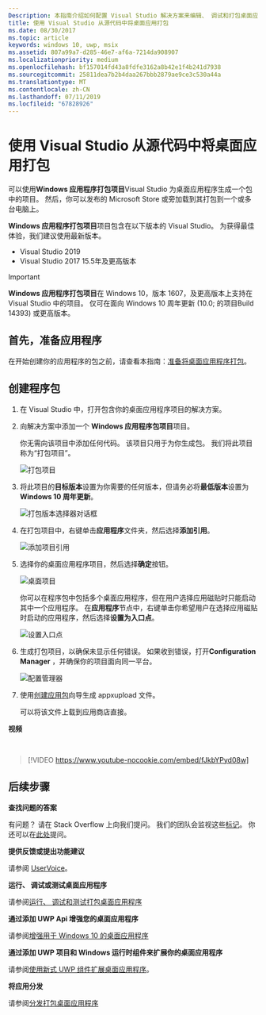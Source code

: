 ```yaml
---
Description: 本指南介绍如何配置 Visual Studio 解决方案来编辑、 调试和打包桌面应用程序。
title: 使用 Visual Studio 从源代码中将桌面应用打包
ms.date: 08/30/2017
ms.topic: article
keywords: windows 10, uwp, msix
ms.assetid: 807a99a7-d285-46e7-af6a-7214da908907
ms.localizationpriority: medium
ms.openlocfilehash: bf157014fd43a8fdfe3162a8b42e1f4b241d7938
ms.sourcegitcommit: 25811dea7b2b4daa267bbb2879ae9ce3c530a44a
ms.translationtype: MT
ms.contentlocale: zh-CN
ms.lasthandoff: 07/11/2019
ms.locfileid: "67828926"
---
```

# <a name="package-a-desktop-app-from-source-code-using-visual-studio"></a>使用 Visual Studio 从源代码中将桌面应用打包

可以使用**Windows 应用程序打包项目**Visual Studio 为桌面应用程序生成一个包中的项目。 然后，你可以发布的 Microsoft Store 或旁加载到其打包到一个或多台电脑上。

**Windows 应用程序打包项目**项目包含在以下版本的 Visual Studio。 为获得最佳体验，我们建议使用最新版本。

* Visual Studio 2019
* Visual Studio 2017 15.5年及更高版本

> [!IMPORTANT]
> **Windows 应用程序打包项目**在 Windows 10，版本 1607，及更高版本上支持在 Visual Studio 中的项目。 仅可在面向 Windows 10 周年更新 (10.0; 的项目Build 14393) 或更高版本。

## <a name="first-prepare-your-application"></a>首先，准备应用程序

在开始创建你的应用程序的包之前，请查看本指南：[准备将桌面应用程序打包](desktop-to-uwp-prepare.md)。

<a id="new-packaging-project"/>

## <a name="create-a-package"></a>创建程序包

1. 在 Visual Studio 中，打开包含你的桌面应用程序项目的解决方案。

2. 向解决方案中添加一个 **Windows 应用程序包项目**项目。

   你无需向该项目中添加任何代码。 该项目只用于为你生成包。 我们将此项目称为“打包项目”。

   ![打包项目](images/packaging-project.png)

3. 将此项目的**目标版本**设置为你需要的任何版本，但请务必将**最低版本**设置为 **Windows 10 周年更新**。

   ![打包版本选择器对话框](images/packaging-version.png)

4. 在打包项目中，右键单击**应用程序**文件夹，然后选择**添加引用**。

   ![添加项目引用](images/add-project-reference.png)

5. 选择你的桌面应用程序项目，然后选择**确定**按钮。

   ![桌面项目](images/reference-project.png)

   你可以在程序包中包括多个桌面应用程序，但在用户选择应用磁贴时只能启动其中一个应用程序。 在**应用程序**节点中，右键单击你希望用户在选择应用磁贴时启动的应用程序，然后选择**设置为入口点**。

   ![设置入口点](images/entry-point-set.png)

6. 生成打包项目，以确保未显示任何错误。  如果收到错误，打开**Configuration Manager** ，并确保你的项目面向同一平台。

   ![配置管理器](images/config-manager.png)

7. 使用[创建应用包](https://docs.microsoft.com/windows/uwp/packaging/packaging-uwp-apps)向导生成 appxupload 文件。

   可以将该文件上载到应用商店直接。

**视频**

&nbsp;
> [!VIDEO https://www.youtube-nocookie.com/embed/fJkbYPyd08w]

## <a name="next-steps"></a>后续步骤

**查找问题的答案**

有问题？ 请在 Stack Overflow 上向我们提问。 我们的团队会监视这些[标记](https://stackoverflow.com/questions/tagged/project-centennial+or+desktop-bridge)。 你还可以在[此处](https://social.msdn.microsoft.com/Forums/en-US/home?filter=alltypes&sort=relevancedesc&searchTerm=%5BDesktop%20Converter%5D)提问。

**提供反馈或提出功能建议**

请参阅 [UserVoice](https://wpdev.uservoice.com/forums/110705-universal-windows-platform/category/161895-desktop-bridge-centennial)。

**运行、 调试或测试桌面应用程序**

请参阅[运行、 调试和测试打包桌面应用程序](desktop-to-uwp-debug.md)

**通过添加 UWP Api 增强您的桌面应用程序**

请参阅[增强用于 Windows 10 的桌面应用程序](https://docs.microsoft.com/windows/apps/desktop/modernize/desktop-to-uwp-enhance)

**通过添加 UWP 项目和 Windows 运行时组件来扩展你的桌面应用程序**

请参阅[使用新式 UWP 组件扩展桌面应用程序](https://docs.microsoft.com/windows/apps/desktop/modernize/desktop-to-uwp-extend)。

**将应用分发**

请参阅[分发打包桌面应用程序](https://docs.microsoft.com/windows/apps/desktop/modernize/desktop-to-uwp-distribute)
